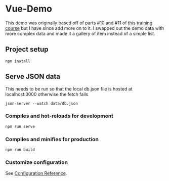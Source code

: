 # Vue-Demo

This demo was originally based off of parts #10 and #11 of [this training course](https://www.youtube.com/watch?v=YrxBCBibVo0&list=PL4cUxeGkcC9hYYGbV60Vq3IXYNfDk8At1) but I have since add more on to it. I swapped out the demo data with more complex data and made it a gallery of item instead of a simple list.

## Project setup
```
npm install
```

## Serve JSON data
This needs to be run so that the local db.json file is hosted at localhost:3000 otherwise the fetch fails
```
json-server --watch data/db.json
```

### Compiles and hot-reloads for development
```
npm run serve
```

### Compiles and minifies for production
```
npm run build
```

### Customize configuration
See [Configuration Reference](https://cli.vuejs.org/config/).
